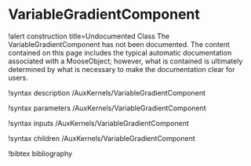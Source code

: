<!-- MOOSE Documentation Stub: Remove this when content is added. -->

# VariableGradientComponent

!alert construction title=Undocumented Class
The VariableGradientComponent has not been documented. The content contained on this page includes the
typical automatic documentation associated with a MooseObject; however, what is contained is
ultimately determined by what is necessary to make the documentation clear for users.

!syntax description /AuxKernels/VariableGradientComponent

!syntax parameters /AuxKernels/VariableGradientComponent

!syntax inputs /AuxKernels/VariableGradientComponent

!syntax children /AuxKernels/VariableGradientComponent

!bibtex bibliography
